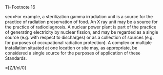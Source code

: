 Ti=Footnote 16

sec=For example, a sterilization gamma irradiation unit is a source for the practice of radiation preservation of food. An X ray unit may be a source for the practice of radiodiagnosis. A nuclear power plant is part of the practice of generating electricity by nuclear fission, and may be regarded as a single source (e.g. with respect to discharges) or as a collection of sources (e.g. for purposes of occupational radiation protection). A complex or multiple installation situated at one location or site may, as appropriate, be considered a single source for the purposes of application of these Standards.

=[Z/f/ol/0]